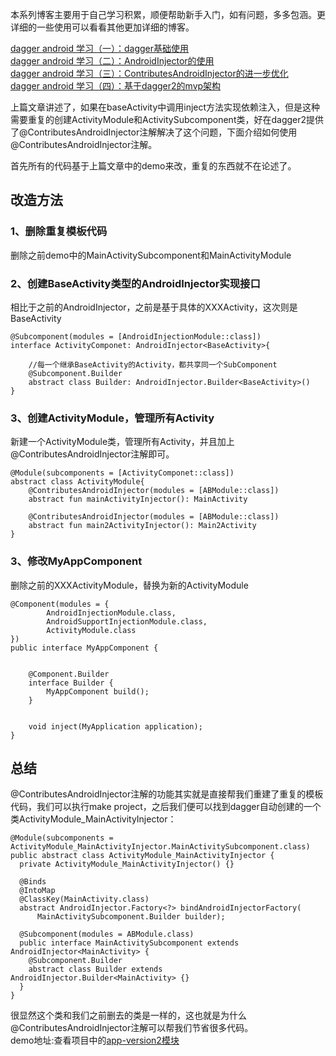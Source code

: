 

本系列博客主要用于自己学习积累，顺便帮助新手入门，如有问题，多多包涵。更详细的一些使用可以看看其他更加详细的博客。

[dagger android 学习（一）：dagger基础使用](https://juejin.im/post/5cc71fb7e51d456e6479b4fe)  
[dagger android 学习（二）：AndroidInjector的使用](https://juejin.im/post/5cc7202fe51d456e31164a6c)  
[dagger android 学习（三）：ContributesAndroidInjector的进一步优化](https://juejin.im/post/5cc72061e51d456e6154b4bc)  
[dagger android 学习（四）：基于dagger2的mvp架构](https://juejin.im/post/5cc72088e51d456e6d13351d)  


上篇文章讲述了，如果在baseActivity中调用inject方法实现依赖注入，但是这种需要重复的创建ActivityModule和ActivitySubcomponent类，好在dagger2提供了@ContributesAndroidInjector注解解决了这个问题，下面介绍如何使用@ContributesAndroidInjector注解。  

首先所有的代码基于上篇文章中的demo来改，重复的东西就不在论述了。

## 改造方法
### 1、删除重复模板代码
删除之前demo中的MainActivitySubcomponent和MainActivityModule
### 2、创建BaseActivity类型的AndroidInjector实现接口

相比于之前的AndroidInjector，之前是基于具体的XXXActivity，这次则是BaseActivity

    @Subcomponent(modules = [AndroidInjectionModule::class])
    interface ActivityComponet: AndroidInjector<BaseActivity>{
    
        //每一个继承BaseActivity的Activity，都共享同一个SubComponent
        @Subcomponent.Builder
        abstract class Builder: AndroidInjector.Builder<BaseActivity>()
    }
    
### 3、创建ActivityModule，管理所有Activity
新建一个ActivityModule类，管理所有Activity，并且加上@ContributesAndroidInjector注解即可。

    @Module(subcomponents = [ActivityComponet::class])
    abstract class ActivityModule{
        @ContributesAndroidInjector(modules = [ABModule::class])
        abstract fun mainActivityInjector(): MainActivity
    
        @ContributesAndroidInjector(modules = [ABModule::class])
        abstract fun main2ActivityInjector(): Main2Activity
    }

### 3、修改MyAppComponent
 删除之前的XXXActivityModule，替换为新的ActivityModule
 
    @Component(modules = {
            AndroidInjectionModule.class,
            AndroidSupportInjectionModule.class,
            ActivityModule.class
    })
    public interface MyAppComponent {
    
    
        @Component.Builder
        interface Builder {
            MyAppComponent build();
        }
    
    
        void inject(MyApplication application);
    }
## 总结
@ContributesAndroidInjector注解的功能其实就是直接帮我们重建了重复的模板代码，我们可以执行make project，之后我们便可以找到dagger自动创建的一个类ActivityModule_MainActivityInjector：

    @Module(subcomponents = ActivityModule_MainActivityInjector.MainActivitySubcomponent.class)
    public abstract class ActivityModule_MainActivityInjector {
      private ActivityModule_MainActivityInjector() {}
    
      @Binds
      @IntoMap
      @ClassKey(MainActivity.class)
      abstract AndroidInjector.Factory<?> bindAndroidInjectorFactory(
          MainActivitySubcomponent.Builder builder);
    
      @Subcomponent(modules = ABModule.class)
      public interface MainActivitySubcomponent extends AndroidInjector<MainActivity> {
        @Subcomponent.Builder
        abstract class Builder extends AndroidInjector.Builder<MainActivity> {}
      }
    }
    
很显然这个类和我们之前删去的类是一样的，这也就是为什么@ContributesAndroidInjector注解可以帮我们节省很多代码。  
demo地址:查看项目中的[app-version2模块](https://github.com/JavaNoober/DaggerAndroid)